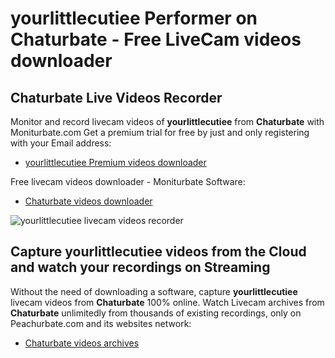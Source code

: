# yourlittlecutiee Performer on Chaturbate - Free LiveCam videos downloader

## Chaturbate Live Videos Recorder

Monitor and record livecam videos of **yourlittlecutiee** from **Chaturbate** with Moniturbate.com
Get a premium trial for free by just and only registering with your Email address:
* [yourlittlecutiee Premium videos downloader](https://moniturbate.com/request-demo-licence-key.html)

Free livecam videos downloader - Moniturbate Software:
* [Chaturbate videos downloader](https://moniturbate.com/moniturbate-download-software.html)

![yourlittlecutiee livecam videos recorder](https://peachurnet.com/templates/moniturbate-software.png)


## Capture yourlittlecutiee videos from the Cloud and watch your recordings on Streaming

Without the need of downloading a software, capture **yourlittlecutiee** livecam videos from **Chaturbate** 100% online.
Watch Livecam archives from **Chaturbate** unlimitedly from thousands of existing recordings, only on Peachurbate.com and its websites network:
* [Chaturbate videos archives](https://peachurnet.com/)